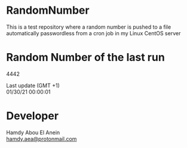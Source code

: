 # RandomNumber    
This is a test repository where a random number is pushed to a file automatically passwordless from a cron job in my Linux CentOS server    
# Random Number of the last run   
4442
      
Last update (GMT +1)    
01/30/21 00:00:01
# Developer    
Hamdy Abou El Anein   
hamdy.aea@protonmail.com
